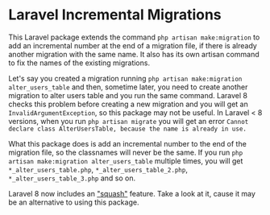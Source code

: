 # Laravel Incremental Migrations

This Laravel package extends the command `php artisan make:migration` to add an incremental number at the end of a migration file, if there is already another migration with the same name. It also has its own artisan command to fix the names of the existing migrations. 

Let's say you created a migration running `php artisan make:migration alter_users_table` and then, sometime later, you need to create another migration to alter users table and you run the same command. Laravel 8 checks this problem before creating a new migration and you will get an `InvalidArgumentException`, so this package may not be useful. In Laravel < 8 versions, when you run `php artisan migrate` you will get an error `Cannot declare class AlterUsersTable, because the name is already in use.`

What this package does is add an incremental number to the end of the migration file, so the classnames will never be the same. If you run `php artisan make:migration alter_users_table` multiple times, you will get `*_alter_users_table.php`, `*_alter_users_table_2.php`, `*_alter_users_table_3.php` and so on.

Laravel 8 now includes an ["squash"](https://laravel.com/docs/8.x/migrations#squashing-migrations) feature. Take a look at it, cause it may be an alternative to using this package.
